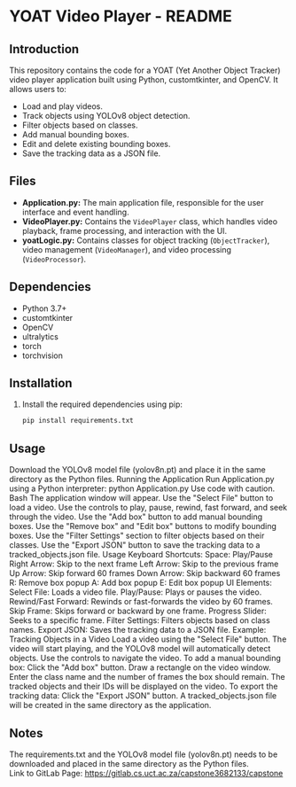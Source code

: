 # YOAT Video Player - README

## Introduction

This repository contains the code for a YOAT (Yet Another Object Tracker) video player application built using Python, customtkinter, and OpenCV. It allows users to:

* Load and play videos.
* Track objects using YOLOv8 object detection.
* Filter objects based on classes.
* Add manual bounding boxes.
* Edit and delete existing bounding boxes.
* Save the tracking data as a JSON file.

## Files

* **Application.py:** The main application file, responsible for the user interface and event handling.
* **VideoPlayer.py:** Contains the `VideoPlayer` class, which handles video playback, frame processing, and interaction with the UI.
* **yoatLogic.py:** Contains classes for object tracking (`ObjectTracker`), video management (`VideoManager`), and video processing (`VideoProcessor`).

## Dependencies

* Python 3.7+
* customtkinter
* OpenCV
* ultralytics
* torch
* torchvision

## Installation

1. Install the required dependencies using pip:

   ```bash
   pip install requirements.txt

## Usage
Download the YOLOv8 model file (yolov8n.pt) and place it in the same directory as the Python files.
Running the Application
Run Application.py using a Python interpreter:
python Application.py
Use code with caution.
Bash
The application window will appear.
Use the "Select File" button to load a video.
Use the controls to play, pause, rewind, fast forward, and seek through the video.
Use the "Add box" button to add manual bounding boxes.
Use the "Remove box" and "Edit box" buttons to modify bounding boxes.
Use the "Filter Settings" section to filter objects based on their classes.
Use the "Export JSON" button to save the tracking data to a tracked_objects.json file.
Usage
Keyboard Shortcuts:
Space: Play/Pause
Right Arrow: Skip to the next frame
Left Arrow: Skip to the previous frame
Up Arrow: Skip forward 60 frames
Down Arrow: Skip backward 60 frames
R: Remove box popup
A: Add box popup
E: Edit box popup
UI Elements:
Select File: Loads a video file.
Play/Pause: Plays or pauses the video.
Rewind/Fast Forward: Rewinds or fast-forwards the video by 60 frames.
Skip Frame: Skips forward or backward by one frame.
Progress Slider: Seeks to a specific frame.
Filter Settings: Filters objects based on class names.
Export JSON: Saves the tracking data to a JSON file.
Example: Tracking Objects in a Video
Load a video using the "Select File" button.
The video will start playing, and the YOLOv8 model will automatically detect objects.
Use the controls to navigate the video.
To add a manual bounding box:
Click the "Add box" button.
Draw a rectangle on the video window.
Enter the class name and the number of frames the box should remain.
The tracked objects and their IDs will be displayed on the video.
To export the tracking data:
Click the "Export JSON" button.
A tracked_objects.json file will be created in the same directory as the application.
## Notes
The requirements.txt and the YOLOv8 model file (yolov8n.pt) needs to be downloaded and placed in the same directory as the Python files.  
Link to GitLab Page: https://gitlab.cs.uct.ac.za/capstone3682133/capstone 
